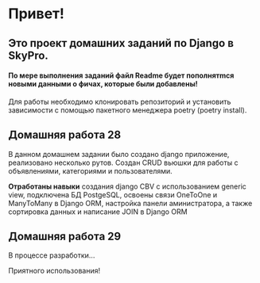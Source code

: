 # Привет!

## Это проект домашних заданий по Django в SkyPro.
#### По мере выполнения заданий файл Readme будет пополнятmся новыми данными о фичах, которые были добавлены!

Для работы необходимо клонировать репозиторий и установить зависимости с помощью пакетного менеджера poetry (poetry install).

## Домашняя работа 28
В данном домашнем задании было создано django приложение, реализовано несколько рутов. Создан CRUD вьюшки для работы с объявлениями, категориями и пользователями.

**Отработаны навыки** создания django CBV с использованием generic view, подключена БД PostgeSQL, освоены связи OneToOne и ManyToMany в Django ORM, настройка панели аминистратора,
а также сортировка данных и написание JOIN в Django ORM

## Домашняя работа 29
В процессе разработки...

Приятного использования!
